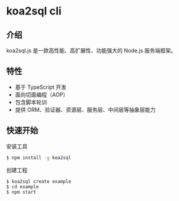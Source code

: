 # koa2sql cli

## 介绍
koa2sql.js 是一款高性能、高扩展性、功能强大的 Node.js 服务端框架。

## 特性
- 基于 TypeScript 开发
- 面向切面编程（AOP）
- 包含脚本轮训
- 提供 ORM、验证器、资源层、服务层、中间层等抽象层能力

## 快速开始
安装工具
```bash
$ npm install -g koa2sql
```

创建工程
```
$ koa2sql create example
$ cd example
$ npm start
```
